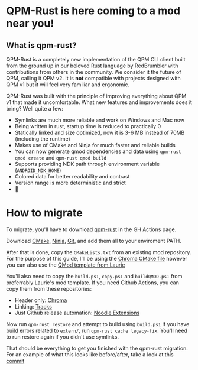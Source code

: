 # QPM-Rust is here coming to a mod near you!
## What is qpm-rust?
QPM-Rust is a completely new implementation of the QPM CLI client built from the ground up in our beloved Rust language by RedBrumbler with contributions from others in the community. We consider it the future of QPM, calling it QPM v2. It is **not** compatible with projects designed with QPM v1 but it will feel very familiar and ergonomic.

QPM-Rust was built with the principle of improving everything about QPM v1 that made it uncomfortable. What new features and improvements does it bring? Well quite a few:
- Symlinks are much more reliable and work on Windows and Mac now
- Being written in rust, startup time is reduced to practically 0
- Statically linked and size optimized, now it is 3-6 MB instead of 70MB (including the runtime)
- Makes use of CMake and Ninja for much faster and reliable builds
- You can now generate qmod dependencies and data using `qpm-rust qmod create` and `qpm-rust qmod build`
- Supports providing NDK path through environment variable (`ANDROID_NDK_HOME`)
- Colored data for better readability and contrast
- Version range is more deterministic and strict
- 🐲

# How to migrate
To migrate, you'll have to download [qpm-rust](https://github.com/RedBrumbler/QuestPackageManager-Rust) in the GH Actions page.

Download [CMake,](https://cmake.org/download/) [Ninja,](https://github.com/ninja-build/ninja/releases) [Git,](https://git-scm.com/downloads) and add them all to your enviroment PATH.

After that is done, copy the `CMakeLists.txt` from an existing mod repository. For the purpose of this guide, I'll be using the [Chroma CMake file](https://github.com/bsq-ports/Chroma/blob/main/CMakeLists.txt) however you can also use the [QMod template from Laurie](https://github.com/Lauriethefish/quest-mod-template/blob/main/template/CMakeLists.txt)

You'll also need to copy the `build.ps1`, `copy.ps1` and `buildQMOD.ps1` from preferrably Laurie's mod template. If you need Github Actions, you can copy them from these repositories:
- Header only: [Chroma](https://github.com/bsq-ports/Chroma/tree/main/.github/workflows)
- Linking: [Tracks](https://github.com/StackDoubleFlow/Tracks/tree/master/.github/workflows)
- Just Github release automation: [Noodle Extensions](https://github.com/StackDoubleFlow/NoodleExtensions/tree/master/.github/workflows)

Now run `qpm-rust restore` and attempt to build using `build.ps1`
If you have build errors related to `extern/`, run `qpm-rust cache legacy-fix`. You'll need to run restore again if you didn't use symlinks.

That should be everything to get you finished with the qpm-rust migration. For an example of what this looks like before/after, take a look at this [commit](https://github.com/bsq-ports/Chroma/commit/37853616e99fa572041fdbd11ad267fb8ed04ab4)